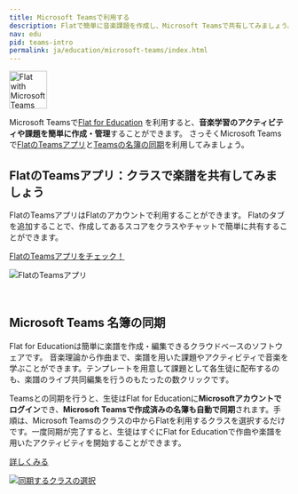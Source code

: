 ```yaml
---
title: Microsoft Teamsで利用する
description: Flatで簡単に音楽課題を作成し、Microsoft Teamsで共有してみましょう。
nav: edu
pid: teams-intro
permalink: ja/education/microsoft-teams/index.html
---
```


<div class="fll"><img src="https://prod.flat-cdn.com/img/icons/product/teams.svg" alt="Flat with Microsoft Teams" style="border:0" width="68" height="68"></div>

Microsoft Teamsで[Flat for Education](https://flat.io/ja/edu) を利用すると、**音楽学習のアクティビティや課題を簡単に作成・管理**することができます。
さっそくMicrosoft Teamsで[FlatのTeamsアプリ](/help/ja/education/microsoft-teams/アプリ.html)と[Teamsの名簿の同期](/help/ja/education/microsoft-teams/Flatにクラスを作成.html)を利用してみましょう。

## FlatのTeamsアプリ：クラスで楽譜を共有してみましょう

FlatのTeamsアプリはFlatのアカウントで利用することができます。
Flatのタブを追加することで、作成してあるスコアをクラスやチャットで簡単に共有することができます。

<div class="btn-cta-wrapper"><a href="/help/en/education/microsoft-teams/app.html" class="btn-cta-site">FlatのTeamsアプリをチェック！</a></div>

![FlatのTeamsアプリ](/help/assets/img/edu-ja/microsoft-teams-shared-score.png)

<br>


## Microsoft Teams 名簿の同期

Flat for Educationは簡単に楽譜を作成・編集できるクラウドベースのソフトウェアです。
音楽理論から作曲まで、楽譜を用いた課題やアクティビティで音楽を学ぶことができます。テンプレートを用意して課題として各生徒に配布するのも、楽譜のライブ共同編集を行うのもたったの数クリックです。

Teamsとの同期を行うと、生徒はFlat for Educationに**Microsoftアカウントでログイン**でき、**Microsoft Teamsで作成済みの名簿も自動で同期**されます。手順は、Microsoft Teamsのクラスの中からFlatを利用するクラスを選択するだけです。一度同期が完了すると、生徒はすぐにFlat for Educationで作曲や楽譜を用いたアクティビティを開始することができます。
<div class="btn-cta-wrapper"><a href="/help/en/education/microsoft-teams/setup-course.html" class="btn-cta-site">詳しくみる</a></div>

[![同期するクラスの選択](/help/assets/img/edu-ja/microsoft-teams-sync-class.png)](/help/ja/education/microsoft-teams/Flatにクラスを作成.html)
